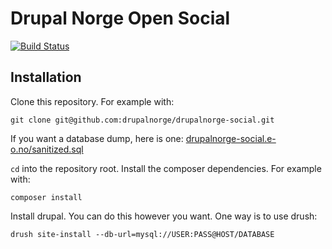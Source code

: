 # Drupal Norge Open Social

[![Build Status](https://travis-ci.org/drupalnorge/drupalnorge-social.svg?branch=master)](https://travis-ci.org/drupalnorge/drupalnorge-social)

## Installation

Clone this repository. For example with:

`git clone git@github.com:drupalnorge/drupalnorge-social.git`

If you want a database dump, here is one: [drupalnorge-social.e-o.no/sanitized.sql](http://drupalnorge-social.e-o.no/sanitized.sql)

`cd` into the repository root. Install the composer dependencies. For example with:

`composer install`

Install drupal. You can do this however you want. One way is to use drush:

`drush site-install --db-url=mysql://USER:PASS@HOST/DATABASE`
